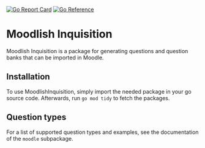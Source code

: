 [![Go Report Card](https://goreportcard.com/badge/github.com/ReneBoedker/MoodlishInquisition)](https://goreportcard.com/report/github.com/ReneBoedker/MoodlishInquisition)
[![Go Reference](https://pkg.go.dev/badge/github.com/ReneBoedker/MoodlishInquisition.svg)](https://pkg.go.dev/github.com/ReneBoedker/MoodlishInquisition)

# Moodlish Inquisition
Moodlish Inquisition is a package for generating questions and question banks that can be imported in Moodle.

## Installation
To use MoodlishInquisition, simply import the needed package in your go source code. Afterwards, run `go mod tidy` to fetch the packages.

## Question types
For a list of supported question types and examples, see the documentation of the `moodle` subpackage.
